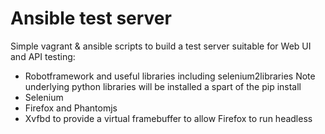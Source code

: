 # Ansible test server

Simple vagrant & ansible scripts to build a test server suitable for Web UI and API testing:

- Robotframework and useful libraries including selenium2libraries
  Note underlying python libraries will be installed a spart of the pip install
- Selenium
- Firefox and Phantomjs
- Xvfbd to provide a virtual framebuffer to allow Firefox to run headless